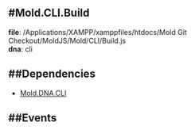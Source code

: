 
#Mold.CLI.Build
---------------------------------------

__file__: /Applications/XAMPP/xamppfiles/htdocs/Mold Git Checkout/MoldJS/Mold/CLI/Build.js  
__dna__: cli  


	






##Dependencies
--------------

* [Mold.DNA.CLI](../../Mold/DNA/CLI.md) 


##Events
--------------






 

 


 



		
